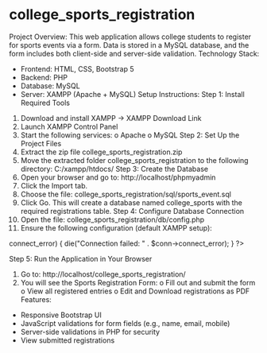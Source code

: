 # college_sports_registration
Project Overview:
This web application allows college students to register for sports events via a form. Data is
stored in a MySQL database, and the form includes both client-side and server-side
validation.
Technology Stack:
- Frontend: HTML, CSS, Bootstrap 5
- Backend: PHP
- Database: MySQL
- Server: XAMPP (Apache + MySQL)
Setup Instructions:
Step 1: Install Required Tools
1. Download and install XAMPP
→ XAMPP Download Link
2. Launch XAMPP Control Panel
3. Start the following services:
o Apache
o MySQL
Step 2: Set Up the Project Files
1. Extract the zip file college_sports_registration.zip
2. Move the extracted folder college_sports_registration to the following directory:
C:/xampp/htdocs/
Step 3: Create the Database
1. Open your browser and go to: http://localhost/phpmyadmin
2. Click the Import tab.
3. Choose the file: college_sports_registration/sql/sports_event.sql
4. Click Go.
This will create a database named college_sports with the required registrations
table.
Step 4: Configure Database Connection
1. Open the file: college_sports_registration/db/config.php
2. Ensure the following configuration (default XAMPP setup):
<?php
$host = "localhost";
$user = "root";
$pass = "";
$db = "college_sports";
$conn = new mysqli($host, $user, $pass, $db);
if ($conn->connect_error) {
 die("Connection failed: " . $conn->connect_error);
}
?>
Step 5: Run the Application in Your Browser
1. Go to: http://localhost/college_sports_registration/
2. You will see the Sports Registration Form:
o Fill out and submit the form
o View all registered entries
o Edit and Download registrations as PDF
Features:
- Responsive Bootstrap UI
- JavaScript validations for form fields (e.g., name, email, mobile)
- Server-side validations in PHP for security
- View submitted registrations
